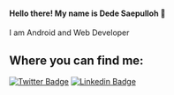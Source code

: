 #### Hello there! My name is Dede Saepulloh 👋

I am Android and Web Developer

## Where you can find me:

[![Twitter Badge](https://img.shields.io/badge/-@dedesaepulloh77-1ca0f1?style=flat-square&labelColor=1ca0f1&logo=twitter&logoColor=white&link=https://twitter.com/dedesaepulloh77)](https://twitter.com/dedesaepulloh77) [![Linkedin Badge](https://img.shields.io/badge/-/in/dedesaepulloh/-blue?style=flat-square&logo=Linkedin&logoColor=white&link=https://www.linkedin.com/in/dedesaepulloh//)](https://www.linkedin.com/in/dedesaepulloh/)